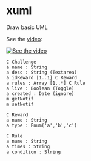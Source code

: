 xuml
====

Draw basic UML

See the [video](https://www.youtube.com/watch?v=jhG78R7BEa0&feature=youtu.be):

[![See the video](https://i.ytimg.com/vi/jhG78R7BEa0/hqdefault.jpg)](https://www.youtube.com/watch?v=jhG78R7BEa0&feature=youtu.be)

```
C Challenge
a name : String
a desc : String (Textarea)
a idReward [1..1] C Reward
a rules : Array [1..*] C Rule
a live : Boolean (Toggle)
a created : Date (ignore)
m getNotif
m setNotif

C Reward
a name : String
a type : Enum('a','b','c')

C Rule
a name : String
a times : String
a condition : String

```
